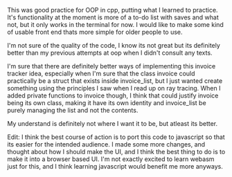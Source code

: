 This was good practice for OOP in cpp, putting what I learned to practice. It's functionality at the moment is more of a to-do list with saves and what not, but it only works in the terminal for now. I would like to make some kind of usable front end thats more simple for older people to use.

I'm not sure of the quality of the code, I know its not great but its definitely better than my previous attempts at oop when I didn't consult any texts.

I'm sure that there are definitely better ways of implementing this invoice tracker idea, especially when I'm sure that the class invoice could practically be a struct that exists inside invoice_list, but I just wanted create something using the principles I saw when I read up on ray tracing. When I added private functions to invoice though, I think that could justify invoice being its own class, making it have its own identity and invoice_list be purely managing the list and not the contents.

My understand is definitely not where I want it to be, but atleast its better.

Edit: I think the best course of action is to port this code to javascript so that its easier for the intended audience. I made some more changes, and thought about how I should make the UI, and I think the best thing to do is to make it into a browser based UI. I'm not exactly excited to learn webasm just for this, and I think learning javascript would benefit me more anyways.
